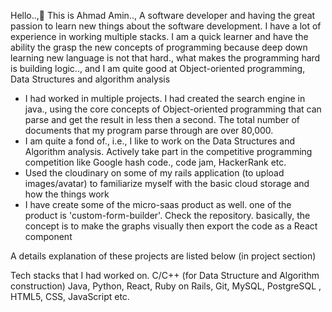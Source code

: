 Hello..,👋 This is Ahmad Amin.., A software developer and having the great passion to learn new things about the software development. I have a lot of experience in working multiple stacks. I am a quick learner and have the ability the grasp the new concepts of programming because deep down learning new language is not that hard., what makes the programming hard is building logic.., and I am quite good at Object-oriented programming, Data Structures and algorithm analysis

* I had worked in multiple projects. I had created the search engine in java., using the core concepts of Object-oriented programming that can parse and get the result in less then a second. The total number of documents that my program parse through are over 80,000.
* I am quite a fond of., i.e., I like to work on the Data Structures and Algorithm analysis. Actively take part in the competitive programming competition like Google hash code., code jam, HackerRank etc. 
* Used the cloudinary on some of my rails application (to upload images/avatar) to familiarize myself with the basic cloud storage and how the things work
* I have create some of the micro-saas product as well. one of the product is 'custom-form-builder'. Check the repository. basically, the concept is to make the graphs visually then export the code as a React component
 
A details explanation of these projects are listed below (in project section)

Tech stacks that I had worked on. 
C/C++ (for Data Structure and Algorithm construction)
Java, Python, React, Ruby on Rails, Git, MySQL, PostgreSQL ,
HTML5, CSS, JavaScript etc.
